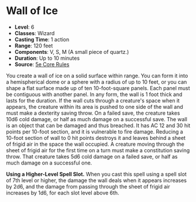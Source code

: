 # Wall of Ice

- **Level**: 6
- **Classes**: Wizard
- **Casting Time**: 1 action
- **Range**: 120 feet
- **Components**: V, S, M (A small piece of quartz.)
- **Duration**: Up to 10 minutes
- **Source**: [5e Core Rules](http://dnd.wizards.com/articles/features/systems-reference-document-srd)

You create a wall of ice on a solid surface within range. You can form it into a hemispherical dome or a sphere with a radius of up to 10 feet, or you can shape a flat surface made up of ten 10-foot-square panels. Each panel must be contiguous with another panel. In any form, the wall is 1 foot thick and lasts for the duration. If the wall cuts through a creature's space when it appears, the creature within its area is pushed to one side of the wall and must make a dexterity saving throw. On a failed save, the creature takes 10d6 cold damage, or half as much damage on a successful save. The wall is an object that can be damaged and thus breached. It has AC 12 and 30 hit points per 10-foot section, and it is vulnerable to fire damage. Reducing a 10-foot section of wall to 0 hit points destroys it and leaves behind a sheet of frigid air in the space the wall occupied. A creature moving through the sheet of frigid air for the first time on a turn must make a constitution saving throw. That creature takes 5d6 cold damage on a failed save, or half as much damage on a successful one.

**Using a Higher-Level Spell Slot.** When you cast this spell using a spell slot of 7th level or higher, the damage the wall deals when it appears increases by 2d6, and the damage from passing through the sheet of frigid air increases by 1d6, for each slot level above 6th.
